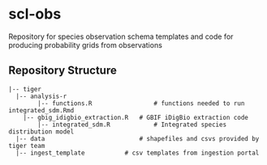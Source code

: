# scl-obs
Repository for species observation schema templates and code for producing probability grids from observations

## Repository Structure

	|-- tiger  
	  |-- analysis-r     	   
        	|-- functions.R                 # functions needed to run integrated_sdm.Rmd
		|-- gbig_idigbio_extraction.R   # GBIF iDigBio extraction code
        	|-- integrated_sdm.R            # Integrated species distribution model    
	  |-- data                      	# shapefiles and csvs provided by tiger team
	  |-- ingest_template			# csv templates from ingestion portal
